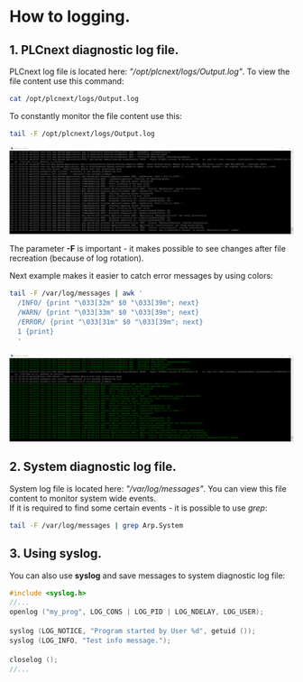 # How to logging. #
## 1. **PLCnext** diagnostic log file. ##

PLCnext log file is located here: *"/opt/plcnext/logs/Output.log"*. To view the file content use this command:

```sh
cat /opt/plcnext/logs/Output.log
```

To constantly monitor the file content use this:

```sh
tail -F /opt/plcnext/logs/Output.log
```

![tail -F /opt/plcnext/logs/Output.log](images/tail_F.gif)

The parameter **-F** is important - it makes possible to see changes after file recreation (because of log rotation).

Next example makes it easier to catch error messages by using colors:

```sh
tail -F /var/log/messages | awk '
  /INFO/ {print "\033[32m" $0 "\033[39m"; next}
  /WARN/ {print "\033[33m" $0 "\033[39m"; next}
  /ERROR/ {print "\033[31m" $0 "\033[39m"; next}
  1 {print}
  '
```

![colored tail -F](images/colored_tail_F.gif)

## 2. System diagnostic log file. ##

System log file is located here: *"/var/log/messages"*. You can view this file content to monitor system wide events.  
If it is required to find some certain events - it is possible to use *grep*:

```sh
tail -F /var/log/messages | grep Arp.System
```

## 3. Using **syslog**. ##

You can also use **syslog** and save messages to system diagnostic log file:

```cpp
#include <syslog.h>
//...
openlog ("my_prog", LOG_CONS | LOG_PID | LOG_NDELAY, LOG_USER);

syslog (LOG_NOTICE, "Program started by User %d", getuid ());
syslog (LOG_INFO, "Test info message.");

closelog ();
//...
```